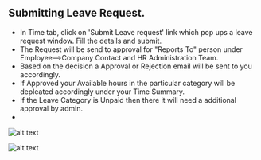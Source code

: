 Submitting Leave Request.
-----
- In Time tab, click on 'Submit Leave request' link which pop ups a leave request window. Fill the details and submit.
- The Request will be send to approval for "Reports To" person under Employee-->Company Contact and HR Administration Team.
- Based on the decision a Approval or Rejection email will be sent to you accordingly.
- If Approved your Available hours in the particular category will be depleated accordingly under your Time Summary.
- If the Leave Category is Unpaid then there it will need a additional approval by admin.
-

![alt text](../../images/timesheets/corp-emp-submit-leave-request.png "Time")

![alt text](../../images/timesheets/approved-leave-request-summary.png "Time")